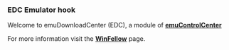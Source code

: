 ### EDC Emulator hook

Welcome to emuDownloadCenter (EDC), a module of [**emuControlCenter**](https://github.com/PhoenixInteractiveNL/emuControlCenter/wiki/)

For more information visit the [**WinFellow**](https://github.com/PhoenixInteractiveNL/emuDownloadCenter/wiki/Emulator-winfellow#menu) page.
